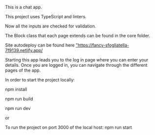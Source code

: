 This is a chat app.

This project uses TypeScript and linters. 

Now all the inputs are checked for validation.

The Block class that each page extends can be found in the core folder. 

Site autodeploy can be found here <a href="https://fancy-sfogliatella-7f9139.netlify.app/">"https://fancy-sfogliatella-7f9139.netlify.app/</a>

Starting this app leads you to the log in page where you can enter your details.
Once you are logged in, you can navigate through the different pages of the app.

In order to start the project locally:

npm install

npm run build

npm run dev

or

To run the project on port 3000 of the local host:
npm run start
